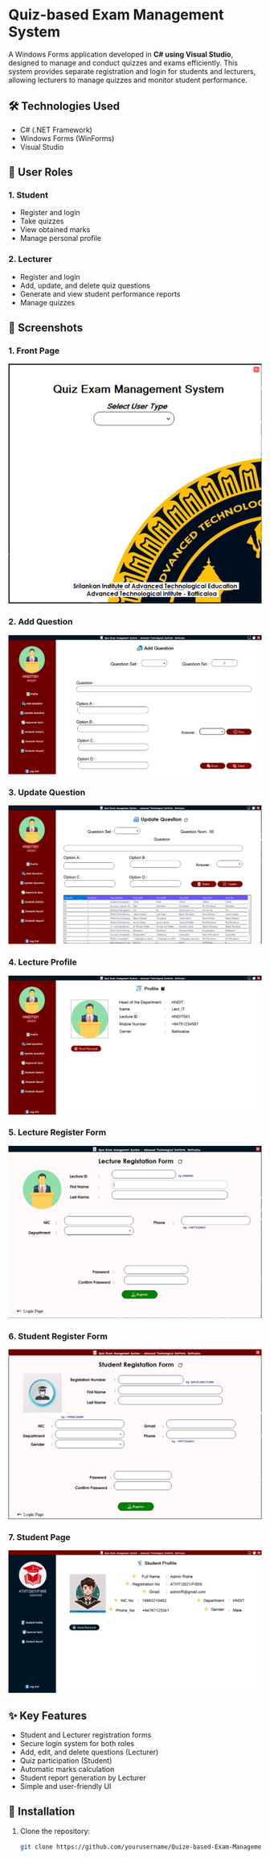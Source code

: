 # Quiz-based Exam Management System

A Windows Forms application developed in **C# using Visual Studio**, designed to manage and conduct quizzes and exams efficiently. This system provides separate registration and login for students and lecturers, allowing lecturers to manage quizzes and monitor student performance.

## 🛠 Technologies Used

- C# (.NET Framework)
- Windows Forms (WinForms)
- Visual Studio

## 👥 User Roles

### 1. **Student**
- Register and login
- Take quizzes
- View obtained marks
- Manage personal profile

### 2. **Lecturer**
- Register and login
- Add, update, and delete quiz questions
- Generate and view student performance reports
- Manage quizzes

## 📸 Screenshots 

### 1. Front Page
![Front Page](Screen%20Shot%20of%20QEMS/QEMS%20Project%20Front%20Page.png)

### 2. Add Question
![Add Question](Screen%20Shot%20of%20QEMS/QEMS%20Project%20-%20Add%20Question.png)

### 3. Update Question
![Update Question](Screen%20Shot%20of%20QEMS/QEMS%20Project%20Update%20Question.png)

### 4. Lecture Profile
![Lecture Profile](Screen%20Shot%20of%20QEMS/QEMS%20Project%20-%20Lecture%20Profile.png)

### 5. Lecture Register Form
![Lecture Register Form](Screen%20Shot%20of%20QEMS/QEMS%20Project%20-%20Lecture%20Register%20Form.png)

### 6. Student Register Form
![Student Register Form](Screen%20Shot%20of%20QEMS/QEMS%20Project%20-%20Student%20Register%20Form.png)

### 7. Student Page
![Student Page](Screen%20Shot%20of%20QEMS/QEMS%20Project%20-%20Student%20Page.png)


## ✨ Key Features

- Student and Lecturer registration forms
- Secure login system for both roles
- Add, edit, and delete questions (Lecturer)
- Quiz participation (Student)
- Automatic marks calculation
- Student report generation by Lecturer
- Simple and user-friendly UI



## 🔧 Installation

1. Clone the repository:
   ```bash
   git clone https://github.com/yourusername/Quize-based-Exam-Management-System.git

